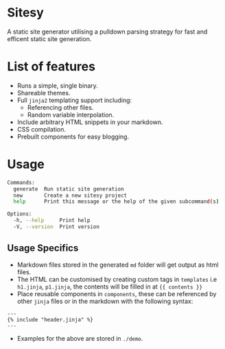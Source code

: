 # Sitesy

A static site generator utilising a pulldown parsing strategy for fast and efficent static site generation.

# List of features
* Runs a simple, single binary.
* Shareable themes.
* Full `jinja2` templating support including: 
    * Referencing other files. 
    * Random variable interpolation. 
* Include arbitrary HTML snippets in your markdown.
* CSS compilation.
* Prebuilt components for easy blogging.

# Usage
```bash
Commands:
  generate  Run static site generation
  new       Create a new sitesy project
  help      Print this message or the help of the given subcommand(s)

Options:
  -h, --help     Print help
  -V, --version  Print version
```

## Usage Specifics
* Markdown files stored in the generated `md` folder will get output as html files. 
* The HTML can be customised by creating custom tags in `templates` i.e `h1.jinja`, `p1.jinja`, the contents will be filled in at `{{ contents }}`
* Place reusable components in `components`, these can be referenced by other `jinja` files or in the markdown with the following syntax: 
```
---
{% include "header.jinja" %}
---
```
* Examples for the above are stored in `./demo`.